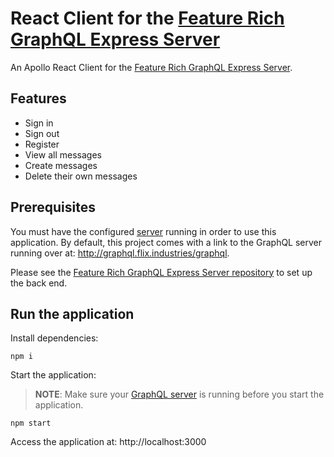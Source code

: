# React Client for the [Feature Rich GraphQL Express Server](https://github.com/krynv/feature-rich-graphql-express-server)

An Apollo React Client for the [Feature Rich GraphQL Express Server](https://github.com/krynv/feature-rich-graphql-express-server).

## Features

- Sign in
- Sign out
- Register
- View all messages
- Create messages
- Delete their own messages

## Prerequisites

You must have the configured [server](https://github.com/krynv/feature-rich-graphql-express-server) running in order to use this application. 
By default, this project comes with a link to the GraphQL server running over at: http://graphql.flix.industries/graphql.

Please see the [Feature Rich GraphQL Express Server repository](https://github.com/krynv/feature-rich-graphql-express-server) to set up the back end.

## Run the application

Install dependencies:

    npm i

Start the application: 

> **NOTE**: Make sure your [GraphQL server](https://github.com/krynv/feature-rich-graphql-express-server) is running before you start the application.

    npm start

Access the application at:
http://localhost:3000
